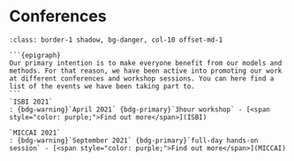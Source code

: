 # Conferences


````{admonition} **Events and Workshops**
:class: border-1 shadow, bg-danger, col-10 offset-md-1

```{epigraph}
Our primary intention is to make everyone benefit from our models and methods. For that reason, we have been active into promoting our work at different conferences and workshop sessions. You can here find a list of the events we have been taking part to.
```
`ISBI 2021`
: {bdg-warning}`April 2021` {bdg-primary}`3hour workshop` - [<span style="color: purple;">Find out more</span>](ISBI)

`MICCAI 2021`
: {bdg-warning}`September 2021` {bdg-primary}`full-day hands-on session` - [<span style="color: purple;">Find out more</span>](MICCAI) 
````
